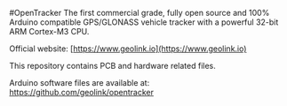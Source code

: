 #OpenTracker
The first commercial grade, fully open source and 100% Arduino compatible GPS/GLONASS vehicle tracker with a powerful 32-bit ARM Cortex-M3 CPU.

Official website: [https://www.geolink.io](https://www.geolink.io)

This repository contains PCB and hardware related files.

Arduino software files are available at: https://github.com/geolink/opentracker

